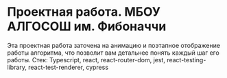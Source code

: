 # Проектная работа. МБОУ АЛГОСОШ им. Фибоначчи

Эта проектная работа заточена на анимацию и поэтапное отображение работы алгоритма, что позволит вам детальнее понять каждый шаг его работы.
Стек: Typescript, react, react-router-dom, jest, react-testing-library, react-test-renderer, cypress


